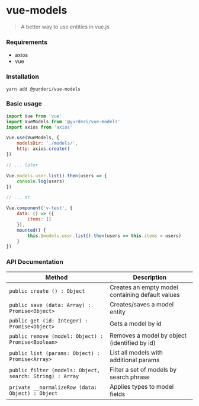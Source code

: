 # vue-models

> A better way to use entities in vue.js

### Requirements
- axios
- vue

### Installation
```
yarn add @yurderi/vue-models
```

### Basic usage

```js
import Vue from 'vue'
import VueModels from '@yurderi/vue-models'
import axios from 'axios'

Vue.use(VueModels, {
    modelsDir: './models/',
    http: axios.create()
})

// ... later

Vue.models.user.list().then(users => {
    console.log(users)
})

// ... or

Vue.component('v-test', {
    data: () => ({
        items: []
    }),
    mounted() {
        this.$models.user.list().then(users => this.items = users)
    }
})
```

### API Documentation

| Method                                                   | Description                                      |
|----------------------------------------------------------|--------------------------------------------------|
| `public create () : Object`                              | Creates an empty model containing default values |
| `public save (data: Array) : Promise<Object>`            | Creates/saves a model entity                     |
| `public get (id: Integer) : Promise<Object>`             | Gets a model by id                               |
| `public remove (model: Object) : Promise<Boolean>`       | Removes a model by object (identified by id)     |
| `public list (params: Object) : Promise<Array>`          | List all models with additional params           |
| `public filter (models: Object, search: String) : Array` | Filter a set of models by search phrase          |
| `private __normalizeRow (data: Object) : Object`         | Applies types to model fields                    |